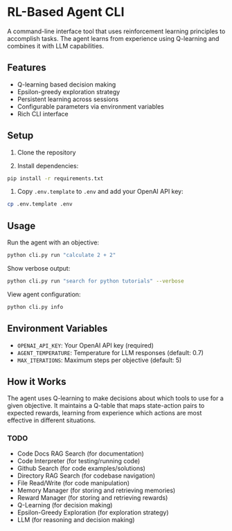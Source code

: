# RL-Based Agent CLI

A command-line interface tool that uses reinforcement learning principles to accomplish tasks. The agent learns from experience using Q-learning and combines it with LLM capabilities.

## Features

- Q-learning based decision making
- Epsilon-greedy exploration strategy
- Persistent learning across sessions
- Configurable parameters via environment variables
- Rich CLI interface

## Setup

1. Clone the repository

1. Install dependencies:

```bash
pip install -r requirements.txt
```

1. Copy `.env.template` to `.env` and add your OpenAI API key:

```bash
cp .env.template .env
```

## Usage

Run the agent with an objective:

```bash
python cli.py run "calculate 2 + 2"
```

Show verbose output:

```bash
python cli.py run "search for python tutorials" --verbose
```

View agent configuration:

```bash
python cli.py info
```

## Environment Variables

- `OPENAI_API_KEY`: Your OpenAI API key (required)
- `AGENT_TEMPERATURE`: Temperature for LLM responses (default: 0.7)
- `MAX_ITERATIONS`: Maximum steps per objective (default: 5)

## How it Works

The agent uses Q-learning to make decisions about which tools to use for a given objective. It maintains a Q-table that maps state-action pairs to expected rewards, learning from experience which actions are most effective in different situations.

### TODO

- Code Docs RAG Search (for documentation)
- Code Interpreter (for testing/running code)
- Github Search (for code examples/solutions)
- Directory RAG Search (for codebase navigation)
- File Read/Write (for code manipulation)
- Memory Manager (for storing and retrieving memories)
- Reward Manager (for storing and retrieving rewards)
- Q-Learning (for decision making)
- Epsilon-Greedy Exploration (for exploration strategy)
- LLM (for reasoning and decision making)
